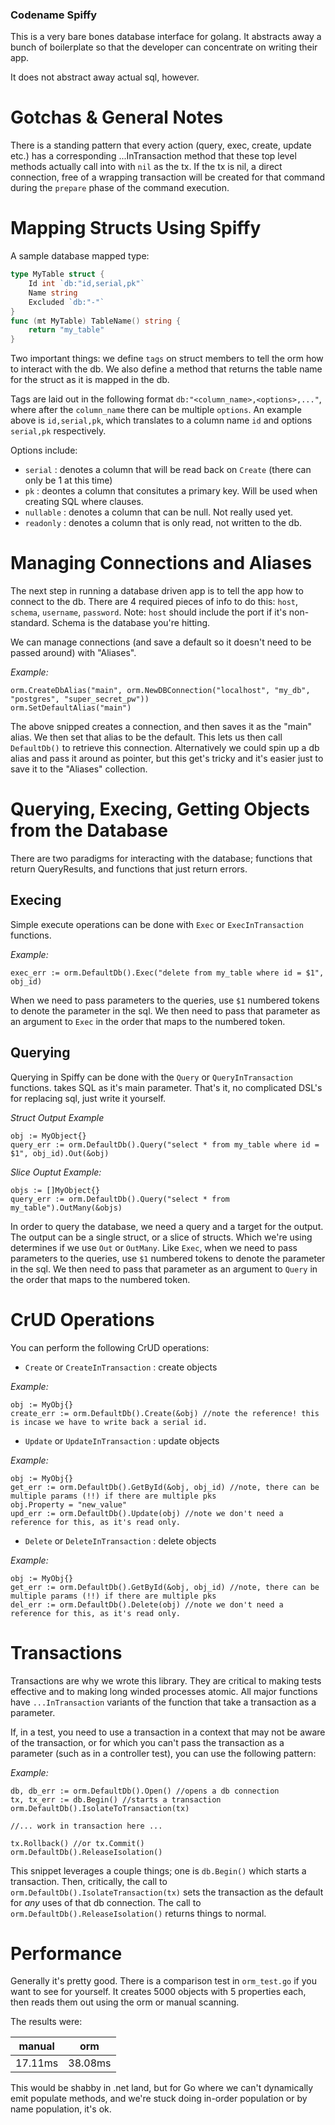 ### Codename Spiffy ###

This is a very bare bones database interface for golang. It abstracts away a bunch of boilerplate so that the developer can concentrate on writing their app.

It does not abstract away actual sql, however. 

# Gotchas & General Notes #

There is a standing pattern that every action (query, exec, create, update etc.) has a corresponding ...InTransaction method that these top level methods actually call into with `nil` as the tx. If the tx is nil, a direct connection, free of a wrapping transaction will be created for that command during the `prepare` phase of the command execution. 

# Mapping Structs Using Spiffy #

A sample database mapped type:
```go
type MyTable struct {
	Id int `db:"id,serial,pk"`
	Name string
	Excluded `db:"-"`
}
func (mt MyTable) TableName() string {
	return "my_table"
}
```

Two important things: we define `tags` on struct members to tell the orm how to interact with the db. We also define a method that returns
the table name for the struct as it is mapped in the db. 

Tags are laid out in the following format `db:"<column_name>,<options>,..."`, where after the `column_name` there can be multiple `options`. An example above is `id,serial,pk`, which translates to a column name `id` and options `serial,pk` respectively. 

Options include:
- `serial` : denotes a column that will be read back on `Create` (there can only be 1 at this time)
- `pk` : deontes a column that consitutes a primary key. Will be used when creating SQL where clauses.
- `nullable` : denotes a column that can be null. Not really used yet.
- `readonly` : denotes a column that is only read, not written to the db.

# Managing Connections and Aliases #

The next step in running a database driven app is to tell the app how to connect to the db. There are 4 required pieces of info to do this: `host`, `schema`, `username`, `password`. Note: `host` should include the port if it's non-standard. Schema is the database you're hitting. 

We can manage connections (and save a default so it doesn't need to be passed around) with "Aliases".

*Example:*
```golang
orm.CreateDbAlias("main", orm.NewDBConnection("localhost", "my_db", "postgres", "super_secret_pw"))
orm.SetDefaultAlias("main")
```

The above snipped creates a connection, and then saves it as the "main" alias. We then set that alias to be the default. This lets us then call `DefaultDb()` to retrieve this connection. Alternatively we could spin up a db alias and pass it around as pointer, but this get's tricky and it's easier just to save it to the "Aliases" collection.

# Querying, Execing, Getting Objects from the Database #

There are two paradigms for interacting with the database; functions that return QueryResults, and functions that just return errors. 

## Execing ##

Simple execute operations can be done with `Exec` or `ExecInTransaction` functions. 

*Example:*
```golang
exec_err := orm.DefaultDb().Exec("delete from my_table where id = $1", obj_id)
```

When we need to pass parameters to the queries, use `$1` numbered tokens to denote the parameter in the sql. We then need to pass that parameter as an argument to `Exec` in the order that maps to the numbered token.

## Querying ###

Querying in Spiffy can be done with the `Query` or `QueryInTransaction` functions. takes SQL as it's main parameter. That's it, no complicated DSL's for replacing sql, just write it yourself. 

*Struct Output Example*
```golang
obj := MyObject{}
query_err := orm.DefaultDb().Query("select * from my_table where id = $1", obj_id).Out(&obj)
```

*Slice Ouptut Example:*
```golang
objs := []MyObject{}
query_err := orm.DefaultDb().Query("select * from my_table").OutMany(&objs)
```

In order to query the database, we need a query and a target for the output. The output can be a single struct, or a slice of structs. Which we're using determines if we use `Out` or `OutMany`. Like `Exec`, when we need to pass parameters to the queries, use `$1` numbered tokens to denote the parameter in the sql. We then need to pass that parameter as an argument to `Query` in the order that maps to the numbered token.

# CrUD Operations #

You can perform the following CrUD operations:
- `Create` or `CreateInTransaction` : create objects

*Example:*
```golang
obj := MyObj{}
create_err := orm.DefaultDb().Create(&obj) //note the reference! this is incase we have to write back a serial id.
```

- `Update` or `UpdateInTransaction` : update objects

*Example:*
```golang
obj := MyObj{}
get_err := orm.DefaultDb().GetById(&obj, obj_id) //note, there can be multiple params (!!) if there are multiple pks
obj.Property = "new_value"
upd_err := orm.DefaultDb().Update(obj) //note we don't need a reference for this, as it's read only.
```

- `Delete` or `DeleteInTransaction` : delete objects

*Example:*
```golang
obj := MyObj{}
get_err := orm.DefaultDb().GetById(&obj, obj_id) //note, there can be multiple params (!!) if there are multiple pks
del_err := orm.DefaultDb().Delete(obj) //note we don't need a reference for this, as it's read only.
```

# Transactions #

Transactions are why we wrote this library. They are critical to making tests effective and to making long winded processes atomic. All major functions have `...InTransaction` variants of the function that take a transaction as a parameter. 

If, in a test, you need to use a transaction in a context that may not be aware of the transaction, or for which you can't pass the transaction as a parameter (such as in a controller test), you can use the following pattern:

*Example:*
```golang
db, db_err := orm.DefaultDb().Open() //opens a db connection
tx, tx_err := db.Begin() //starts a transaction
orm.DefaultDb().IsolateToTransaction(tx)

//... work in transaction here ...

tx.Rollback() //or tx.Commit()
orm.DefaultDb().ReleaseIsolation()
```

This snippet leverages a couple things; one is `db.Begin()` which starts a transaction. Then, critically, the call to `orm.DefaultDb().IsolateTransaction(tx)` sets the transaction as the default for *any* uses of that db connection. The call to `orm.DefaultDb().ReleaseIsolation()` returns things to normal.

# Performance #

Generally it's pretty good. There is a comparison test in `orm_test.go` if you want to see for yourself. It creates 5000 objects with 5 properties each, then reads them out using the orm or manual scanning.

The results were:

| manual  |   orm    |
|---------|----------|
|17.11ms  | 38.08ms  |

This would be shabby in .net land, but for Go where we can't dynamically emit populate methods, and we're stuck doing in-order population or by name population, it's ok.
